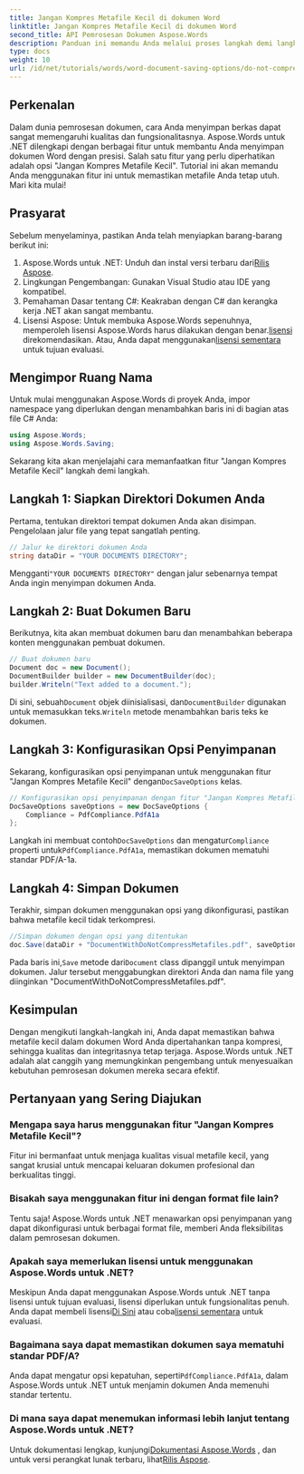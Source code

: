 ```yaml
---
title: Jangan Kompres Metafile Kecil di dokumen Word
linktitle: Jangan Kompres Metafile Kecil di dokumen Word
second_title: API Pemrosesan Dokumen Aspose.Words
description: Panduan ini memandu Anda melalui proses langkah demi langkah dalam menggunakan fitur 'Jangan Kompres Metafile Kecil', memastikan dokumen Anda mempertahankan integritas dan kualitasnya selama proses penyimpanan.
type: docs
weight: 10
url: /id/net/tutorials/words/word-document-saving-options/do-not-compress-small-metafiles-word-documents/
---
```

## Perkenalan

Dalam dunia pemrosesan dokumen, cara Anda menyimpan berkas dapat sangat memengaruhi kualitas dan fungsionalitasnya. Aspose.Words untuk .NET dilengkapi dengan berbagai fitur untuk membantu Anda menyimpan dokumen Word dengan presisi. Salah satu fitur yang perlu diperhatikan adalah opsi "Jangan Kompres Metafile Kecil". Tutorial ini akan memandu Anda menggunakan fitur ini untuk memastikan metafile Anda tetap utuh. Mari kita mulai!

## Prasyarat

Sebelum menyelaminya, pastikan Anda telah menyiapkan barang-barang berikut ini:

1.  Aspose.Words untuk .NET: Unduh dan instal versi terbaru dari[Rilis Aspose](https://releases.aspose.com/words/net/).
2. Lingkungan Pengembangan: Gunakan Visual Studio atau IDE yang kompatibel.
3. Pemahaman Dasar tentang C#: Keakraban dengan C# dan kerangka kerja .NET akan sangat membantu.
4.  Lisensi Aspose: Untuk membuka Aspose.Words sepenuhnya, memperoleh lisensi Aspose.Words harus dilakukan dengan benar.[lisensi](https://purchase.aspose.com/buy) direkomendasikan. Atau, Anda dapat menggunakan[lisensi sementara](https://purchase.aspose.com/temporary-license/) untuk tujuan evaluasi.

## Mengimpor Ruang Nama

Untuk mulai menggunakan Aspose.Words di proyek Anda, impor namespace yang diperlukan dengan menambahkan baris ini di bagian atas file C# Anda:

```csharp
using Aspose.Words;
using Aspose.Words.Saving;
```

Sekarang kita akan menjelajahi cara memanfaatkan fitur "Jangan Kompres Metafile Kecil" langkah demi langkah.

## Langkah 1: Siapkan Direktori Dokumen Anda

Pertama, tentukan direktori tempat dokumen Anda akan disimpan. Pengelolaan jalur file yang tepat sangatlah penting.

```csharp
// Jalur ke direktori dokumen Anda
string dataDir = "YOUR DOCUMENTS DIRECTORY";
```

 Mengganti`"YOUR DOCUMENTS DIRECTORY"` dengan jalur sebenarnya tempat Anda ingin menyimpan dokumen Anda.

## Langkah 2: Buat Dokumen Baru

Berikutnya, kita akan membuat dokumen baru dan menambahkan beberapa konten menggunakan pembuat dokumen.

```csharp
// Buat dokumen baru
Document doc = new Document();
DocumentBuilder builder = new DocumentBuilder(doc);
builder.Writeln("Text added to a document.");
```

 Di sini, sebuah`Document` objek diinisialisasi, dan`DocumentBuilder` digunakan untuk memasukkan teks.`Writeln` metode menambahkan baris teks ke dokumen.

## Langkah 3: Konfigurasikan Opsi Penyimpanan

 Sekarang, konfigurasikan opsi penyimpanan untuk menggunakan fitur "Jangan Kompres Metafile Kecil" dengan`DocSaveOptions` kelas.

```csharp
// Konfigurasikan opsi penyimpanan dengan fitur "Jangan Kompres Metafile Kecil"
DocSaveOptions saveOptions = new DocSaveOptions {
    Compliance = PdfCompliance.PdfA1a
};
```

 Langkah ini membuat contoh`DocSaveOptions` dan mengatur`Compliance` properti untuk`PdfCompliance.PdfA1a`, memastikan dokumen mematuhi standar PDF/A-1a.

## Langkah 4: Simpan Dokumen

Terakhir, simpan dokumen menggunakan opsi yang dikonfigurasi, pastikan bahwa metafile kecil tidak terkompresi.

```csharp
//Simpan dokumen dengan opsi yang ditentukan
doc.Save(dataDir + "DocumentWithDoNotCompressMetafiles.pdf", saveOptions);
```

 Pada baris ini,`Save` metode dari`Document` class dipanggil untuk menyimpan dokumen. Jalur tersebut menggabungkan direktori Anda dan nama file yang diinginkan "DocumentWithDoNotCompressMetafiles.pdf".

## Kesimpulan

Dengan mengikuti langkah-langkah ini, Anda dapat memastikan bahwa metafile kecil dalam dokumen Word Anda dipertahankan tanpa kompresi, sehingga kualitas dan integritasnya tetap terjaga. Aspose.Words untuk .NET adalah alat canggih yang memungkinkan pengembang untuk menyesuaikan kebutuhan pemrosesan dokumen mereka secara efektif.

## Pertanyaan yang Sering Diajukan

### Mengapa saya harus menggunakan fitur "Jangan Kompres Metafile Kecil"?

Fitur ini bermanfaat untuk menjaga kualitas visual metafile kecil, yang sangat krusial untuk mencapai keluaran dokumen profesional dan berkualitas tinggi.

### Bisakah saya menggunakan fitur ini dengan format file lain?

Tentu saja! Aspose.Words untuk .NET menawarkan opsi penyimpanan yang dapat dikonfigurasi untuk berbagai format file, memberi Anda fleksibilitas dalam pemrosesan dokumen.

### Apakah saya memerlukan lisensi untuk menggunakan Aspose.Words untuk .NET?

Meskipun Anda dapat menggunakan Aspose.Words untuk .NET tanpa lisensi untuk tujuan evaluasi, lisensi diperlukan untuk fungsionalitas penuh. Anda dapat membeli lisensi[Di Sini](https://purchase.aspose.com/buy) atau coba[lisensi sementara](https://purchase.aspose.com/temporary-license/) untuk evaluasi.

### Bagaimana saya dapat memastikan dokumen saya mematuhi standar PDF/A?

 Anda dapat mengatur opsi kepatuhan, seperti`PdfCompliance.PdfA1a`, dalam Aspose.Words untuk .NET untuk menjamin dokumen Anda memenuhi standar tertentu.

### Di mana saya dapat menemukan informasi lebih lanjut tentang Aspose.Words untuk .NET?

 Untuk dokumentasi lengkap, kunjungi[Dokumentasi Aspose.Words](https://reference.aspose.com/words/net/) , dan untuk versi perangkat lunak terbaru, lihat[Rilis Aspose](https://releases.aspose.com/words/net/).